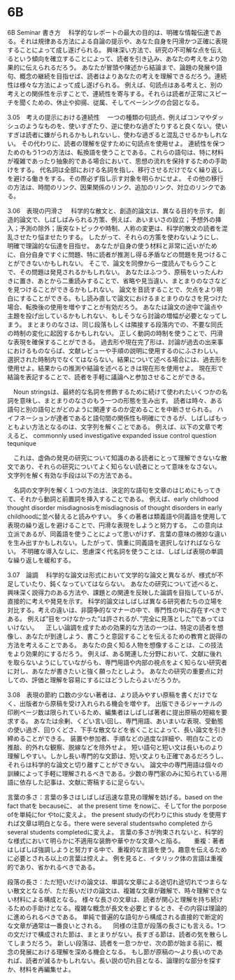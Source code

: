# 6B
6B Seminar
書き方
　科学的なレポートの最大の目的は、明確な情報伝達である。それは規律ある方法による自論の提示や、あなた自身を円滑かつ正確に表現することによって成し遂げられる。
興味深い方法で、研究の不可解な点を伝えるという傾向を確立することによって、読者を引き込み、あなたの考えをより効果的に伝えられるだろう。
あなたが冒頭や陳述から結論まで、論題の発展や語句、概念の継続を目指せば、読者はよりあなたの考えを理解できるだろう。連続性は様々な方法によって成し遂げられる。
例えば、句読点はある考えと、別の考えとの関係性を示すことで、連続性を寄与する。それらは読者が正常にスピーチを聞くための、休止や抑揚、従属、そしてペーシングの合図となる。

3.05　考えの提示における連続性
　一つの種類の句読点、例えばコンマやダッシュのようなものを、使いすぎたり、逆に使わな過ぎたりすると良くない。使いすぎは読者に嫌がられるかもしれないし、使わな過ぎると混乱させるかもしれない。
その代わりに、読者の理解を促すために句読点を使用せよ。
連続性を保つためのもう1つの方法は、転換語を使うことである。これらの語句は、特に材料が複雑であったり抽象的である場合において、思想の流れを保持するための手助けをする。
代名詞は全部における名詞を指し、移行させるだけでなく繰り返しを避ける働きをする。その際必ず指し示す対象を明らかにせよ。
その他の移行の方法は、時間のリンク、因果関係のリンク、追加のリンク、対立のリンクである。

3.06　表現の円滑さ
　科学的な散文と、創造的論文は、異なる目的を示す。
創造的論文で、しばしばみられる方策、例えば、あいまいさの設立；予想外の挿入；予測の除外；唐突なトピックや時制、人称の変更は、科学的散文の読者を混乱させたり悩ませたりする。
したがって、それらの方策を使わないようにし、明確で理論的な伝達を目指せ。
あなたが自身の使う材料と非常に近いがために、自分自身ですぐに問題、特に読者が推測し得る矛盾などの問題を見つけることができないかもしれない。
そこで、論文を同僚から一度読んでもらうことで、その問題は発見されるかもしれない。
あなたはふつう、原稿をいったんわきに置き、あとから二重読みすることで、省略や見当違い、まとまりのなさなどを見つけることができるかもしれない。
論文を音読することで、欠点をより明白にすることができる。もし読み直しで論文におけるまとまりのなさを見つけた場合、転換後の使用を増やすことが有効だろう。
あなたは論文の途中で論点や主題を投げ出しているかもしれない、もしそうなら討論の増幅が必要となってしまう。
まとまりのなさは、同じ段落もしくは隣接する段落内での、不要な同氏の時制の変化に起因するかもしれない。
正しく動詞の時制を使うことで、円滑な表現を確保することができる。
過去形や現在完了形は、討論が過去の出来事におけるものならば、文献レビューや手順の説明に使用するのにふさわしい。
選択された時制内でなくてはならない。結果について述べる場合には、過去形を使用せよ。結果からの推測や結論を述べるときは現在形を使用せよ。
現在形で結論を表記することで、読者を手軽に議論へと参加させることができる。

　Noun stringsは、最終的な名詞を修飾するために続けて使われたいくつかの名詞を意味し、まとまりのなさのもう一つの形態を生み出す。
読者は時々、ある語句と別の語句とがどのように関連するのか定めることを中断させられる。
ハイフネーションが達者であると語句間の関係性も明確にできるが、しばしばもっともよい方法となるのは、文字列を解くことである。
例えば、以下の文章で考えると、
commonnly used investigative expanded issue control question tequnique

　これは、虚偽の発見の研究について知識のある読者にとって理解できないな散文であり、それらの研究についてよく知らない読者にとって意味をなさない。
文字列を解く有効な手段は以下の方法である。

　名詞の文字列を解く１つの方法は、決定的な語句を文章のはじめにもってきて、それから動詞と前置詞を挿入することである。
例えば、early childhood thought disorder misdiagnosisをmisdiagnosis of thought disorders in early childhoodに並べ替えると読みやすい。
多くの著者は類義語や同義語を使用して表現の繰り返しを避けることで、円滑な表現をしようと努力する。
この意向は立派であるが、同義語を使うことによって思いがけず、言葉の意味の微妙な違いを生み出すかもしれない。したがって、慎重に同義語を選択しなければならない。
不明確な導入なしに、思慮深く代名詞を使うことは、しばしば表現の単調な繰り返しを緩和する。

3.07　論調
　科学的な論文は形式において文学的な論文と異なるが、様式が不足していたり、鈍くなっていてはならない。
あなたの研究について述べると、興味深く説得力のある方法や、課題との関連を反映した論調を目指しているが、直接的に考えや発見を示す。
科学的論文はしばしば異なる研究者たちの立場を対比する。考えの違いは、非闘争的なマナーの中で、専門性の中に存在すべきである。
例えば”目をつけなかった”は許されるが、”完全に見落とした”であってはいけない。
　正しい論調を成すための効果的な方法の一つは、特定の読者を想像し、あなたが到達しよう、書こうと意図することを伝えるための教育と説得の方法を考えることである。
あなたの良く知る人物を想像することは、この技法をより効果的にするだろう。
例えば、ある関連した分野において、文献に後れを取らないようにしていながらも、専門用語や内部の視点をよく知らない研究者に対し、あなたが書きたいと強く願ったとしよう。
あなたの研究の重要点に対しての、評価と理解を容易にするにはどうしたらよいだろうか。

3.08　表現の節約
 口数の少ない著者は、より読みやすい原稿を書くだけでなく、出版者から原稿を受け入れられる機会を増やす。
出版できるジャーナルの印刷ページ数は限られているため、編集者はしばしば著者に提出原稿の短縮を要求する。
あなたは余剰、くどい言い回し、専門用語、あいまいな表現、受動態の使い過ぎ、回りくどさ、下手な散文などを省くことによって、長い論文を引き締めることができる。
装置や参加者、手順などの過度な詳細や、明白なことの推敲、的外れな観察、脱線などを除外せよ。
短い語句と短い文は長いものより理解しやすい。しかし長い専門的な文節は、短い文よりも正確であるだろうし、それらは科学的な論文と切り離すことができない。
論文中の専門用語は個々の訓練によって手軽に理解されるべきである。少数の専門家のみに知られている用語に依存した記事は、文献に寄稿するに足らない。

言葉の多さ：言葉の多さはしばしば迅速な意見の理解を妨げる。based on the fact thatを becauseに、 at the present time をnowに、そしてfor the porpose ofを単純にfor やtoに変えよ。
the present studyの代わりにthis study を使用すれば文章は明白となる。there were several studentswho completed からseveral students completedに変えよ。
言葉の多さが拘束されないと、科学的な様式において明らかに不適用な装飾や華やかな文章へと陥る。
　
重複：著者はしばしば強調しようと努力する中で、重複的な言語を使う。趣意を伝えるために必要とされる以上の言葉は控えよ。
例を見ると、イタリック体の言語は重複的であり、省かれるべきである。

段落の長さ：ただ短いだけの論文は、単調な文章による途切れ途切れでつまらない散文となるが、ただ長いだけの論文は、複雑な文章が難解で、時々理解できない材料による構成となる。
様々な長さの文章は、読者が関心と理解を持ち続けるための手助けとなる。複雑な概念が長文を必要とするとき、その内容は理論的に進められるべきである。
単純で普遍的な語句から構成される直接的で断定的な文章が通常は一番良いとされる。
　同様の注意が段落の長さにも言える。1つの文だけで構成された節は、まとまりがない。長すぎる節は、読者の気を散らしてしまうだろう。
新しい段落は、読者を一息つかせ、次の節が始まる前に、概念の発展における理解を深める機会となる。
もし節が原稿の～より長いのであれば、読者が減るかもしれない。長い説の切れ目となる、論理的な部分を探すか、材料を再編集せよ。
